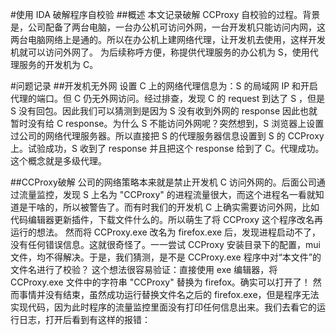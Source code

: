#使用 IDA 破解程序自校验
##概述
本文记录破解 CCProxy 自校验的过程。背景是，公司配备了两台电脑，一台办公机可访问外网，一台开发机只能访问内网，这两台电脑网络上是通的。所以在办公机上建网络代理，让开发机去使用，这样开发机就可以访问外网了。
为后续称呼方便，称提供代理服务的办公机为 S，使用代理服务的开发机为 C。

#问题记录
##开发机无外网
设置 C 上的网络代理信息为：S 的局域网 IP 和开启代理的端口。但 C 仍无外网访问。经过排查，发现 C 的 request 到达了 S ，但是 S 没有回包。因此我们可以猜测到是因为 S 没有收到外网的 response 因此也就暂时没有给 C response。为什么 S 不能访问外网呢？突然想到，S 浏览器上设置过公司的网络代理服务器。所以直接把 S 的代理服务器信息设置到 S 的 CCProxy 上。试验成功，S 收到了 response 并且把这个 response 给到了 C。代理成功。这个概念就是多级代理。

##CCProxy破解
公司的网络策略本来就是禁止开发机 C 访问外网的。后面公司通过流量监控，发现 S 上名为 "CCProxy" 的进程流量很大，而这个进程名一看就知道是干啥的，所以被警告了。而有时我们的开发机 C 上确实需要访问外网，比如代码编辑器更新插件，下载文件什么的。所以萌生了将 CCProxy 这个程序改名再运行的想法。
然而将 CCProxy.exe 改名为 firefox.exe 后，发现进程启动不了，没有任何错误信息。这就很奇怪了。一一尝试 CCProxy 安装目录下的配置，mui 文件，均不得解决。于是，我们猜测，是不是 CCProxy.exe 程序中对“本文件”的文件名进行了校验？
这个想法很容易验证：直接使用 exe 编辑器，将 CCProxy.exe 文件中的字符串 "CCProxy" 替换为 firefox。确实可以打开了！
然而事情并没有结束，虽然成功运行替换文件名之后的 firefox.exe，但是程序无法实现代码，因为此时程序的流量监控里面没有打印任何信息出来。我们去看它的运行日志，打开后看到有这样的报错：

